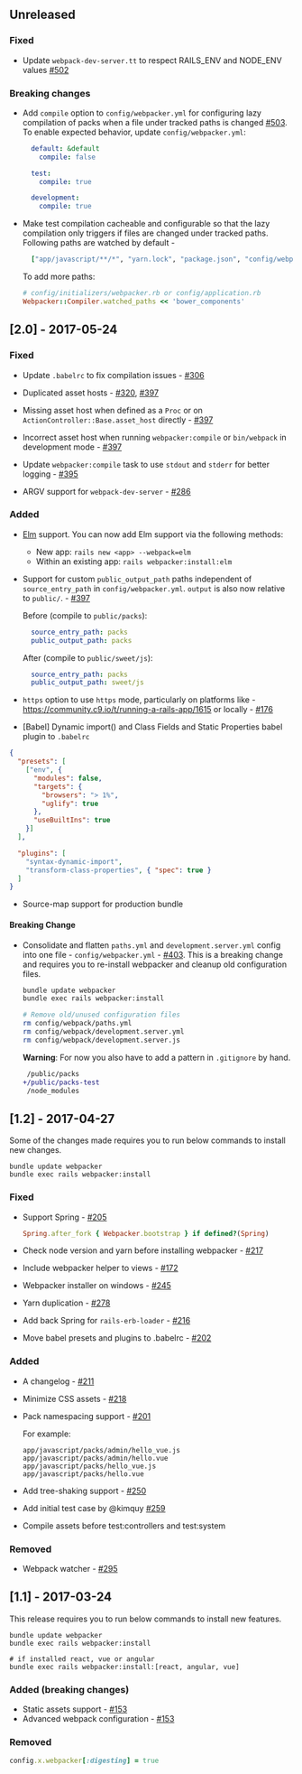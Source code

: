 ## Unreleased

### Fixed
- Update `webpack-dev-server.tt` to respect RAILS_ENV and NODE_ENV values [#502](https://github.com/rails/webpacker/issues/502)

### Breaking changes
- Add `compile` option to `config/webpacker.yml` for configuring lazy compilation of packs when a file under tracked paths is changed [#503](https://github.com/rails/webpacker/pull/503). To enable expected behavior, update `config/webpacker.yml`:

  ```yaml
    default: &default
      compile: false

    test:
      compile: true

    development:
      compile: true
  ```

- Make test compilation cacheable and configurable so that the lazy compilation
only triggers if files are changed under tracked paths.
Following paths are watched by default -

  ```rb
    ["app/javascript/**/*", "yarn.lock", "package.json", "config/webpack/**/*"]
  ```

  To add more paths:

  ```rb
  # config/initializers/webpacker.rb or config/application.rb
  Webpacker::Compiler.watched_paths << 'bower_components'
  ```

## [2.0] - 2017-05-24

### Fixed
- Update `.babelrc` to fix compilation issues - [#306](https://github.com/rails/webpacker/issues/306)

- Duplicated asset hosts - [#320](https://github.com/rails/webpacker/issues/320), [#397](https://github.com/rails/webpacker/pull/397)

- Missing asset host when defined as a `Proc` or on `ActionController::Base.asset_host` directly - [#397](https://github.com/rails/webpacker/pull/397)

- Incorrect asset host when running `webpacker:compile` or `bin/webpack` in development mode - [#397](https://github.com/rails/webpacker/pull/397)

- Update `webpacker:compile` task to use `stdout` and `stderr` for better logging - [#395](https://github.com/rails/webpacker/issues/395)

- ARGV support for `webpack-dev-server` - [#286](https://github.com/rails/webpacker/issues/286)


### Added
- [Elm](http://elm-lang.org) support. You can now add Elm support via the following methods:
  - New app: `rails new <app> --webpack=elm`
  - Within an existing app: `rails webpacker:install:elm`

- Support for custom `public_output_path` paths independent of `source_entry_path` in `config/webpacker.yml`. `output` is also now relative to `public/`. - [#397](https://github.com/rails/webpacker/pull/397)

    Before (compile to `public/packs`):
    ```yaml
      source_entry_path: packs
      public_output_path: packs
    ```
    After (compile to `public/sweet/js`):
    ```yaml
      source_entry_path: packs
      public_output_path: sweet/js
    ```

- `https` option to use `https` mode, particularly on platforms like - https://community.c9.io/t/running-a-rails-app/1615 or locally - [#176](https://github.com/rails/webpacker/issues/176)

- [Babel] Dynamic import() and Class Fields and Static Properties babel plugin to `.babelrc`

```json
{
  "presets": [
    ["env", {
      "modules": false,
      "targets": {
        "browsers": "> 1%",
        "uglify": true
      },
      "useBuiltIns": true
    }]
  ],

  "plugins": [
    "syntax-dynamic-import",
    "transform-class-properties", { "spec": true }
  ]
}
```

- Source-map support for production bundle


#### Breaking Change

- Consolidate and flatten `paths.yml` and `development.server.yml` config into one file - `config/webpacker.yml` - [#403](https://github.com/rails/webpacker/pull/403). This is a breaking change and requires you to re-install webpacker and cleanup old configuration files.

  ```bash
  bundle update webpacker
  bundle exec rails webpacker:install

  # Remove old/unused configuration files
  rm config/webpack/paths.yml
  rm config/webpack/development.server.yml
  rm config/webpack/development.server.js
  ```

  __Warning__: For now you also have to add a pattern in `.gitignore` by hand.
  ```diff
   /public/packs
  +/public/packs-test
   /node_modules
   ```

## [1.2] - 2017-04-27
Some of the changes made requires you to run below commands to install new changes.

```
bundle update webpacker
bundle exec rails webpacker:install
```


### Fixed
- Support Spring - [#205](https://github.com/rails/webpacker/issues/205)

  ```ruby
  Spring.after_fork { Webpacker.bootstrap } if defined?(Spring)
  ```
- Check node version and yarn before installing webpacker - [#217](https://github.com/rails/webpacker/issues/217)

- Include webpacker helper to views - [#172](https://github.com/rails/webpacker/issues/172)

- Webpacker installer on windows - [#245](https://github.com/rails/webpacker/issues/245)

- Yarn duplication - [#278](https://github.com/rails/webpacker/issues/278)

- Add back Spring for `rails-erb-loader` - [#216](https://github.com/rails/webpacker/issues/216)

- Move babel presets and plugins to .babelrc - [#202](https://github.com/rails/webpacker/issues/202)


### Added
- A changelog - [#211](https://github.com/rails/webpacker/issues/211)
- Minimize CSS assets - [#218](https://github.com/rails/webpacker/issues/218)
- Pack namespacing support - [#201](https://github.com/rails/webpacker/pull/201)

  For example:
  ```
  app/javascript/packs/admin/hello_vue.js
  app/javascript/packs/admin/hello.vue
  app/javascript/packs/hello_vue.js
  app/javascript/packs/hello.vue
  ```
- Add tree-shaking support - [#250](https://github.com/rails/webpacker/pull/250)
- Add initial test case by @kimquy [#259](https://github.com/rails/webpacker/pull/259)
- Compile assets before test:controllers and test:system


### Removed
- Webpack watcher - [#295](https://github.com/rails/webpacker/pull/295)


## [1.1] - 2017-03-24

This release requires you to run below commands to install new features.

```
bundle update webpacker
bundle exec rails webpacker:install

# if installed react, vue or angular
bundle exec rails webpacker:install:[react, angular, vue]
```

### Added (breaking changes)
- Static assets support - [#153](https://github.com/rails/webpacker/pull/153)
- Advanced webpack configuration - [#153](https://github.com/rails/webpacker/pull/153)


### Removed

```rb
config.x.webpacker[:digesting] = true
```

